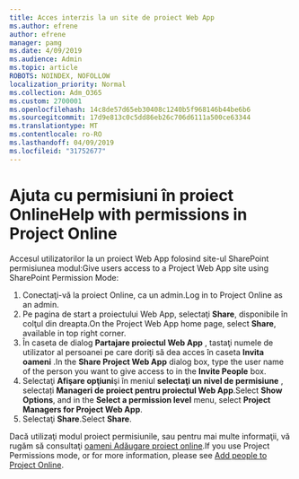 ```yaml
---
title: Acces interzis la un site de proiect Web App
ms.author: efrene
author: efrene
manager: pamg
ms.date: 4/09/2019
ms.audience: Admin
ms.topic: article
ROBOTS: NOINDEX, NOFOLLOW
localization_priority: Normal
ms.collection: Adm_O365
ms.custom: 2700001
ms.openlocfilehash: 14c8de57d65eb30408c1240b5f968146b44be6b6
ms.sourcegitcommit: 17d9e813c0c5dd86eb26c706d6111a500ce63344
ms.translationtype: MT
ms.contentlocale: ro-RO
ms.lasthandoff: 04/09/2019
ms.locfileid: "31752677"
---
```

# <a name="help-with-permissions-in-project-online"></a><span data-ttu-id="e8184-102">Ajuta cu permisiuni în proiect Online</span><span class="sxs-lookup"><span data-stu-id="e8184-102">Help with permissions in Project Online</span></span>

<span data-ttu-id="e8184-103">Accesul utilizatorilor la un proiect Web App folosind site-ul SharePoint permisiunea modul:</span><span class="sxs-lookup"><span data-stu-id="e8184-103">Give users access to a Project Web App site using SharePoint Permission Mode:</span></span>

1. <span data-ttu-id="e8184-104">Conectaţi-vă la proiect Online, ca un admin.</span><span class="sxs-lookup"><span data-stu-id="e8184-104">Log in to Project Online as an admin.</span></span>
2. <span data-ttu-id="e8184-105">Pe pagina de start a proiectului Web App, selectaţi **Share**, disponibile în colţul din dreapta.</span><span class="sxs-lookup"><span data-stu-id="e8184-105">On the Project Web App home page, select **Share**, available in top right corner.</span></span>
3. <span data-ttu-id="e8184-106">În caseta de dialog **Partajare proiectul Web App** , tastaţi numele de utilizator al persoanei pe care doriţi să dea acces în caseta **Invita oameni** .</span><span class="sxs-lookup"><span data-stu-id="e8184-106">In the **Share Project Web App** dialog box, type the user name of the person you want to give access to in the **Invite People** box.</span></span>
4. <span data-ttu-id="e8184-107">Selectaţi **Afişare opţiuni**şi în meniul **selectaţi un nivel de permisiune** , selectați **Manageri de proiect pentru proiectul Web App**.</span><span class="sxs-lookup"><span data-stu-id="e8184-107">Select **Show Options**, and in the **Select a permission level** menu, select **Project Managers for Project Web App**.</span></span>
5. <span data-ttu-id="e8184-108">Selectaţi **Share**.</span><span class="sxs-lookup"><span data-stu-id="e8184-108">Select **Share**.</span></span>

<span data-ttu-id="e8184-109">Dacă utilizaţi modul proiect permisiunile, sau pentru mai multe informaţii, vă rugăm să consultaţi [oameni Adăugare proiect online](https://docs.microsoft.com/projectonline/step-2-add-people-to-project-online).</span><span class="sxs-lookup"><span data-stu-id="e8184-109">If you use Project Permissions mode, or for more information, please see [Add people to Project Online](https://docs.microsoft.com/projectonline/step-2-add-people-to-project-online).</span></span>


  

